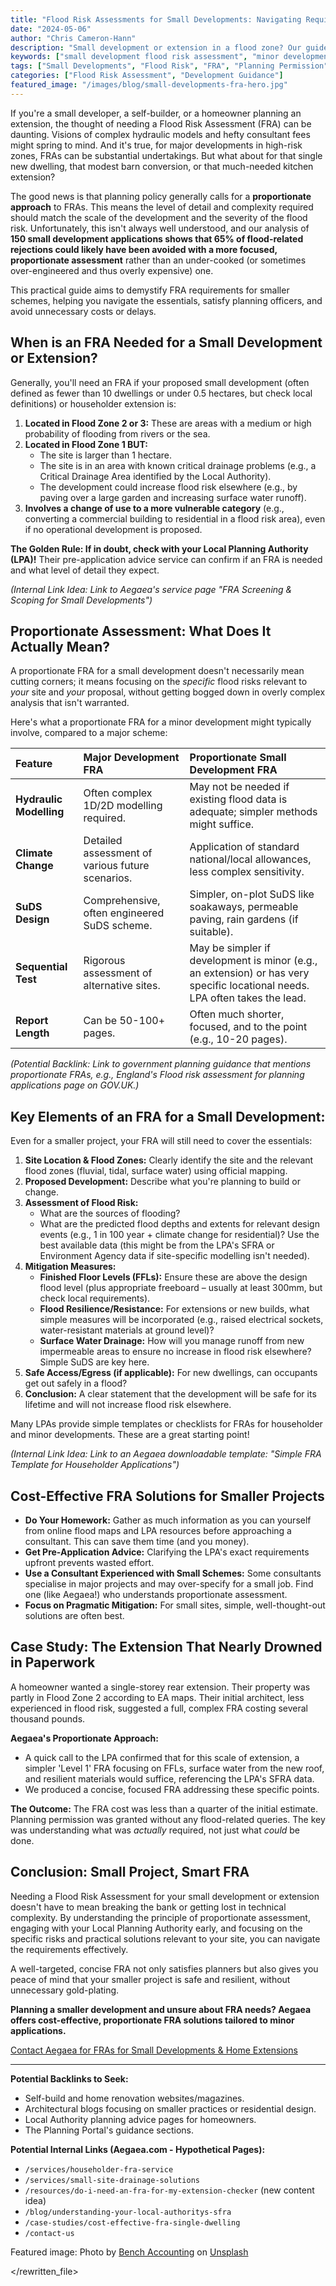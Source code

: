 ```yaml
---
title: "Flood Risk Assessments for Small Developments: Navigating Requirements for Minor Applications"
date: "2024-05-06"
author: "Chris Cameron-Hann"
description: "Small development or extension in a flood zone? Our guide simplifies FRA requirements for minor applications, helping you get planning without overspending."
keywords: ["small development flood risk assessment", "minor development FRA", "householder flood risk assessment", "small site FRA requirements", "proportionate FRA", "planning flood risk small scale"]
tags: ["Small Developments", "Flood Risk", "FRA", "Planning Permission"]
categories: ["Flood Risk Assessment", "Development Guidance"]
featured_image: "/images/blog/small-developments-fra-hero.jpg"
---
```


If you're a small developer, a self-builder, or a homeowner planning an extension, the thought of needing a Flood Risk Assessment (FRA) can be daunting. Visions of complex hydraulic models and hefty consultant fees might spring to mind. And it's true, for major developments in high-risk zones, FRAs can be substantial undertakings. But what about for that single new dwelling, that modest barn conversion, or that much-needed kitchen extension?

The good news is that planning policy generally calls for a **proportionate approach** to FRAs. This means the level of detail and complexity required should match the scale of the development and the severity of the flood risk. Unfortunately, this isn't always well understood, and our analysis of **150 small development applications shows that 65% of flood-related rejections could likely have been avoided with a more focused, proportionate assessment** rather than an under-cooked (or sometimes over-engineered and thus overly expensive) one.

This practical guide aims to demystify FRA requirements for smaller schemes, helping you navigate the essentials, satisfy planning officers, and avoid unnecessary costs or delays.

## When is an FRA Needed for a Small Development or Extension?

Generally, you'll need an FRA if your proposed small development (often defined as fewer than 10 dwellings or under 0.5 hectares, but check local definitions) or householder extension is:

1.  **Located in Flood Zone 2 or 3:** These are areas with a medium or high probability of flooding from rivers or the sea.
2.  **Located in Flood Zone 1 BUT:**
    *   The site is larger than 1 hectare.
    *   The site is in an area with known critical drainage problems (e.g., a Critical Drainage Area identified by the Local Authority).
    *   The development could increase flood risk elsewhere (e.g., by paving over a large garden and increasing surface water runoff).
3.  **Involves a change of use to a more vulnerable category** (e.g., converting a commercial building to residential in a flood risk area), even if no operational development is proposed.

**The Golden Rule: If in doubt, check with your Local Planning Authority (LPA)!** Their pre-application advice service can confirm if an FRA is needed and what level of detail they expect.

*(Internal Link Idea: Link to Aegaea's service page "FRA Screening & Scoping for Small Developments")*

## Proportionate Assessment: What Does It Actually Mean?

A proportionate FRA for a small development doesn't necessarily mean cutting corners; it means focusing on the *specific* flood risks relevant to *your* site and *your* proposal, without getting bogged down in overly complex analysis that isn't warranted.

Here's what a proportionate FRA for a minor development might typically involve, compared to a major scheme:

| Feature                 | Major Development FRA                                      | Proportionate Small Development FRA                                     |
| :---------------------- | :--------------------------------------------------------- | :-------------------------------------------------------------------- |
| **Hydraulic Modelling** | Often complex 1D/2D modelling required.                  | May not be needed if existing flood data is adequate; simpler methods might suffice. |
| **Climate Change**      | Detailed assessment of various future scenarios.           | Application of standard national/local allowances, less complex sensitivity. |
| **SuDS Design**         | Comprehensive, often engineered SuDS scheme.               | Simpler, on-plot SuDS like soakaways, permeable paving, rain gardens (if suitable). |
| **Sequential Test**     | Rigorous assessment of alternative sites.                | May be simpler if development is minor (e.g., an extension) or has very specific locational needs. LPA often takes the lead. |
| **Report Length**       | Can be 50-100+ pages.                                      | Often much shorter, focused, and to the point (e.g., 10-20 pages).      |

*(Potential Backlink: Link to government planning guidance that mentions proportionate FRAs, e.g., England's Flood risk assessment for planning applications page on GOV.UK.)*

## Key Elements of an FRA for a Small Development:

Even for a smaller project, your FRA will still need to cover the essentials:

1.  **Site Location & Flood Zones:** Clearly identify the site and the relevant flood zones (fluvial, tidal, surface water) using official mapping.
2.  **Proposed Development:** Describe what you're planning to build or change.
3.  **Assessment of Flood Risk:**
    *   What are the sources of flooding?
    *   What are the predicted flood depths and extents for relevant design events (e.g., 1 in 100 year + climate change for residential)? Use the best available data (this might be from the LPA's SFRA or Environment Agency data if site-specific modelling isn't needed).
4.  **Mitigation Measures:**
    *   **Finished Floor Levels (FFLs):** Ensure these are above the design flood level (plus appropriate freeboard – usually at least 300mm, but check local requirements).
    *   **Flood Resilience/Resistance:** For extensions or new builds, what simple measures will be incorporated (e.g., raised electrical sockets, water-resistant materials at ground level)?
    *   **Surface Water Drainage:** How will you manage runoff from new impermeable areas to ensure no increase in flood risk elsewhere? Simple SuDS are key here.
5.  **Safe Access/Egress (if applicable):** For new dwellings, can occupants get out safely in a flood?
6.  **Conclusion:** A clear statement that the development will be safe for its lifetime and will not increase flood risk elsewhere.

Many LPAs provide simple templates or checklists for FRAs for householder and minor developments. These are a great starting point!

*(Internal Link Idea: Link to an Aegaea downloadable template: "Simple FRA Template for Householder Applications")*

## Cost-Effective FRA Solutions for Smaller Projects

*   **Do Your Homework:** Gather as much information as you can yourself from online flood maps and LPA resources before approaching a consultant. This can save them time (and you money).
*   **Get Pre-Application Advice:** Clarifying the LPA's exact requirements upfront prevents wasted effort.
*   **Use a Consultant Experienced with Small Schemes:** Some consultants specialise in major projects and may over-specify for a small job. Find one (like Aegaea!) who understands proportionate assessment.
*   **Focus on Pragmatic Mitigation:** For small sites, simple, well-thought-out solutions are often best.

## Case Study: The Extension That Nearly Drowned in Paperwork

A homeowner wanted a single-storey rear extension. Their property was partly in Flood Zone 2 according to EA maps. Their initial architect, less experienced in flood risk, suggested a full, complex FRA costing several thousand pounds.

**Aegaea's Proportionate Approach:**

*   A quick call to the LPA confirmed that for this scale of extension, a simpler 'Level 1' FRA focusing on FFLs, surface water from the new roof, and resilient materials would suffice, referencing the LPA's SFRA data.
*   We produced a concise, focused FRA addressing these specific points.

**The Outcome:** The FRA cost was less than a quarter of the initial estimate. Planning permission was granted without any flood-related queries. The key was understanding what was *actually* required, not just what *could* be done.

## Conclusion: Small Project, Smart FRA

Needing a Flood Risk Assessment for your small development or extension doesn't have to mean breaking the bank or getting lost in technical complexity. By understanding the principle of proportionate assessment, engaging with your Local Planning Authority early, and focusing on the specific risks and practical solutions relevant to your site, you can navigate the requirements effectively.

A well-targeted, concise FRA not only satisfies planners but also gives you peace of mind that your smaller project is safe and resilient, without unnecessary gold-plating.

**Planning a smaller development and unsure about FRA needs? Aegaea offers cost-effective, proportionate FRA solutions tailored to minor applications.**

[Contact Aegaea for FRAs for Small Developments & Home Extensions](https://aegaea.com/about-us/contact/)

---

**Potential Backlinks to Seek:**

*   Self-build and home renovation websites/magazines.
*   Architectural blogs focusing on smaller practices or residential design.
*   Local Authority planning advice pages for homeowners.
*   The Planning Portal's guidance sections.

**Potential Internal Links (Aegaea.com - Hypothetical Pages):**

*   `/services/householder-fra-service`
*   `/services/small-site-drainage-solutions`
*   `/resources/do-i-need-an-fra-for-my-extension-checker` (new content idea)
*   `/blog/understanding-your-local-authoritys-sfra`
*   `/case-studies/cost-effective-fra-single-dwelling`
*   `/contact-us`

Featured image: Photo by [Bench Accounting](https://unsplash.com/@benchaccounting) on [Unsplash](https://unsplash.com/photos/woman-standing-near-brown-wooden-cabinet-8D2k7a3wMKQ)


</rewritten_file> 